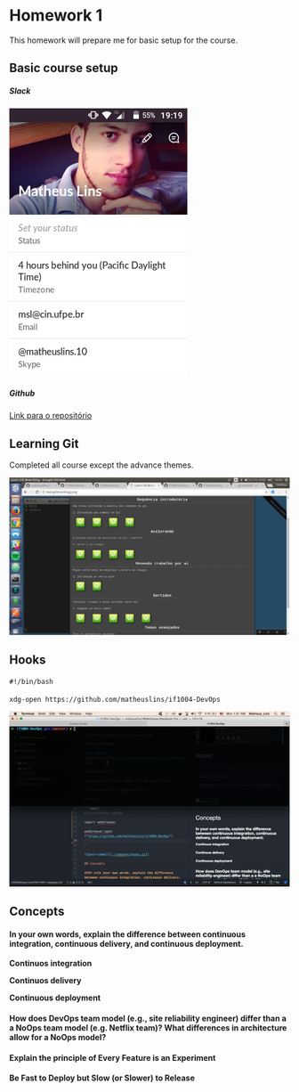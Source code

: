 # Homework 1

This homework will prepare me for basic setup for the course.

## Basic course setup

##### **Slack**

![Slack](./imagens/slack-profile.png)

##### **Github**

[Link para o repositório](https://github.com/matheuslins/if1004-DevOps)

## Learning Git

Completed all course except the advance themes.

![Gitbranching](./imagens/git.png)

## Hooks

```shell
#!/bin/bash

xdg-open https://github.com/matheuslins/if1004-DevOps
```

![post-commit](./imagens/hooks.gif)

## Concepts

#### **In your own words, explain the difference between continuous integration, continuous delivery, and continuous deployment.**

**Continuos integration**

**Continuos delivery**

**Continuous deployment**

#### **How does DevOps team model (e.g., site reliability engineer) differ than a a NoOps team model (e.g. Netflix team)? What differences in architecture allow for a NoOps model?**


#### **Explain the principle of Every Feature is an Experiment**


#### **Be Fast to Deploy but Slow (or Slower) to Release**
